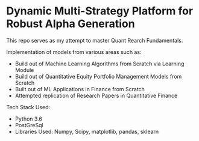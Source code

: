 # Dynamic Multi-Strategy Platform for Robust Alpha Generation

This repo serves as my attempt to master Quant Rearch Fundamentals.  

Implementation of models from various areas such as: 
- Build out of Machine Learning Algorithms from Scratch via Learning Module
- Build out of Quantitative Equity Portfolio Management Models from Scratch
- Built out of ML Applications in Finance from Scratch 
- Attempted replication of Research Papers in Quantitative Finance

Tech Stack Used: 
- Python 3.6
- PostGreSql 
- Libraries Used: Numpy, Scipy, matplotlib, pandas, sklearn 

